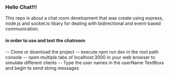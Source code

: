 ### Hello Chat!!!
This repo is about a chat room development that was create using express, node.js and socket.io libary
for dealing with bidirectional and event-based communication.

#### in order to use and test the chatroom
-- Clone or download the project
-- execute npm run dev in the root path console
-- open multiple tabs of localhost:3000 in your web browser to simulate different clients
-- Type the user names in the userName TextBoxs and begin to send string messages

